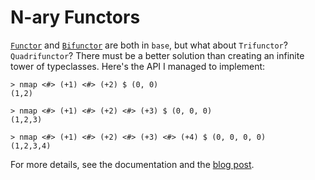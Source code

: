 # N-ary Functors

[`Functor`](https://hackage.haskell.org/package/base-4.10.1.0/docs/Prelude.html#t:Functor) and [`Bifunctor`](https://hackage.haskell.org/package/base-4.10.1.0/docs/Data-Bifunctor.html#t:Bifunctor) are both in `base`, but what about `Trifunctor`? `Quadrifunctor`? There must be a better solution than creating an infinite tower of typeclasses. Here's the API I managed to implement:

    > nmap <#> (+1) <#> (+2) $ (0, 0)
    (1,2)

    > nmap <#> (+1) <#> (+2) <#> (+3) $ (0, 0, 0)
    (1,2,3)

    > nmap <#> (+1) <#> (+2) <#> (+3) <#> (+4) $ (0, 0, 0, 0)
    (1,2,3,4)

For more details, see the documentation and the [blog post](http://gelisam.blogspot.ca/2017/12/n-ary-functors.html).
